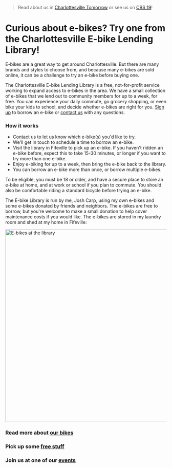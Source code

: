 > Read about us in [Charlottesville Tomorrow](https://www.cvilletomorrow.org/wanna-try-an-e-bike-josh-carp-will-lend-you-his/) or see us on [CBS 19](https://www.cbs19news.com/story/48516458/local-man-running-electric-bike-lending-library)!

# Curious about e-bikes? Try one from the Charlottesville E-bike Lending Library!

E-bikes are a great way to get around Charlottesville. But there are
many brands and styles to choose from, and because many e-bikes are sold
online, it can be a challenge to try an e-bike before buying one.

The Charlottesville E-bike Lending Library is a free, not-for-profit
service working to expand access to e-bikes in the area. We have a small
collection of e-bikes that we lend out to community members for up to a
week, for free. You can experience your daily commute, go grocery
shopping, or even bike your kids to school, and decide whether e-bikes
are right for you. [Sign up](https://forms.gle/ZykVSUUp2KPBHxfv5) to
borrow an e-bike or [contact us](mailto:hi@ebikelibrarycville.org) with any
questions.

### How it works

* Contact us to let us know which e-bike(s) you'd like to try.
* We'll get in touch to schedule a time to borrow an e-bike.
* Visit the library in Fifeville to pick up an e-bike. If you haven't
    ridden an e-bike before, expect this to take 15-30 minutes, or
    longer if you want to try more than one e-bike.
* Enjoy e-biking for up to a week, then bring the e-bike back to the
    library.
* You can borrow an e-bike more than once, or borrow multiple e-bikes.

To be eligible, you must be 18 or older, and have a secure place to
store an e-bike at home, and at work or school if you plan to commute.
You should also be comfortable riding a standard bicycle before trying
an e-bike.

The E-bike Library is run by me, Josh Carp, using my own e-bikes and
some e-bikes donated by friends and neighbors. The e-bikes are free to
borrow, but you're welcome to make a small donation to help cover
maintenance costs if you would like. The e-bikes are stored in my
laundry room and shed at my home in Fifeville:

<img src="/ebikes/DSC3796-scaled.jpg" width=600 alt="E-bikes at the library" />

### Read more about [our bikes](/about)

### Pick up some [free stuff](/free-stuff)

### Join us at one of our [events](/events)
